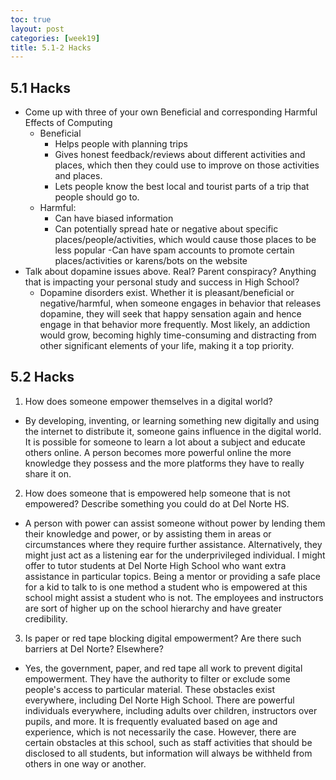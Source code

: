```yaml
---
toc: true
layout: post
categories: [week19]
title: 5.1-2 Hacks
---
```


## 5.1 Hacks
- Come up with three of your own Beneficial and corresponding Harmful Effects of Computing
    - Beneficial
        - Helps people with planning trips
        - Gives honest feedback/reviews about different activities and places, which then they could use to improve on those activities and places.
        - Lets people know the best local and tourist parts of a trip that people should go to.
    - Harmful:
        - Can have biased information
        - Can potentially spread hate or negative about specific places/people/activities, which would cause those places to be less popular
        -Can have spam accounts to promote certain places/activities or karens/bots on the website
- Talk about dopamine issues above. Real? Parent conspiracy? Anything that is impacting your personal study and success in High School?
    - Dopamine disorders exist. Whether it is pleasant/beneficial or negative/harmful, when someone engages in behavior that releases dopamine, they will seek that happy sensation again and hence engage in that behavior more frequently. Most likely, an addiction would grow, becoming highly time-consuming and distracting from other significant elements of your life, making it a top priority.

## 5.2 Hacks
1. How does someone empower themselves in a digital world?
-  By developing, inventing, or learning something new digitally and using the internet to distribute it, someone gains influence in the digital world. It is possible for someone to learn a lot about a subject and educate others online. A person becomes more powerful online the more knowledge they possess and the more platforms they have to really share it on.
2. How does someone that is empowered help someone that is not empowered? Describe something you could do at Del Norte HS.
- A person with power can assist someone without power by lending them their knowledge and power, or by assisting them in areas or circumstances where they require further assistance. Alternatively, they might just act as a listening ear for the underprivileged individual. I might offer to tutor students at Del Norte High School who want extra assistance in particular topics. Being a mentor or providing a safe place for a kid to talk to is one method a student who is empowered at this school might assist a student who is not. The employees and instructors are sort of higher up on the school hierarchy and have greater credibility.
3. Is paper or red tape blocking digital empowerment? Are there such barriers at Del Norte? Elsewhere?
- Yes, the government, paper, and red tape all work to prevent digital empowerment. They have the authority to filter or exclude some people's access to particular material. These obstacles exist everywhere, including Del Norte High School. There are powerful individuals everywhere, including adults over children, instructors over pupils, and more. It is frequently evaluated based on age and experience, which is not necessarily the case. However, there are certain obstacles at this school, such as staff activities that should be disclosed to all students, but information will always be withheld from others in one way or another.